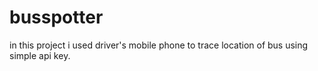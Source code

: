 # busspotter
in this project i used driver's mobile phone to trace location of bus using simple api key.
